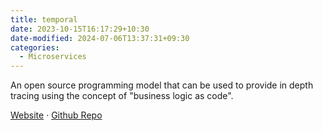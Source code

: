 ```yaml
---
title: temporal
date: 2023-10-15T16:17:29+10:30
date-modified: 2024-07-06T13:37:31+09:30
categories:
  - Microservices
---
```


An open source programming model that can be used to provide in depth tracing using the concept of "business logic as code".

[Website](https://temporal.io/) · [Github Repo](https://github.com/temporalio/temporal)
